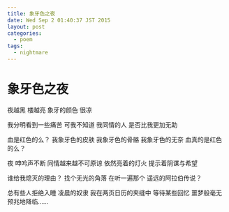 ```yaml
---
title: 象牙色之夜
date: Wed Sep 2 01:40:37 JST 2015
layout: post
categories:
  - poem
tags:
  - nightmare
---
```

象牙色之夜
=========

夜越黑
楼越亮
象牙的颜色
很凉
 
我分明看到一些痛苦
可我不知道
我同情的人
是否比我更加无助
 
血是红色的么？
我象牙色的皮肤
我象牙色的骨骼
我象牙色的无奈
血真的是红色的么？
 
夜
呻吟声不断
同情越来越不可原谅
依然亮着的灯火
提示着阴谋与希望
 
谁给我熄灭的理由？
找个无光的角落
在听一遍那个
遥远的阿拉伯传说？
 
总有些人拒绝入睡
凌晨的奴隶
我在两页日历的夹缝中
等待某些回忆
噩梦般毫无预兆地降临……
